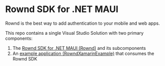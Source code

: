 ﻿# Rownd SDK for .NET MAUI

Rownd is the best way to add authentication to your mobile and web apps.

This repo contains a single Visual Studio Solution with two primary components:
1) The [Rownd SDK for .NET MAUI (Rownd)](/Rownd) and its subcomponents
2) An [example application (RowndXamarinExample)](/examples) that consumes the Rownd SDK
